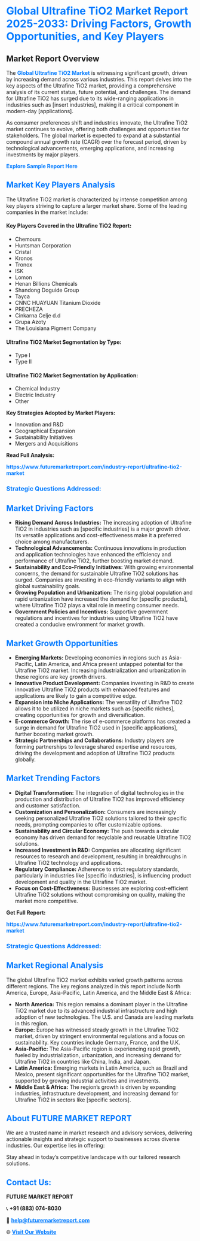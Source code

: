 <h1 style="color: #007BFF;">Global Ultrafine TiO2 Market Report 2025-2033: Driving Factors, Growth Opportunities, and Key Players</h1>

<section id="overview">
<h2>Market Report Overview</h2>
<p>The <a href="https://www.futuremarketreport.com/industry-report/ultrafine-tio2-market" style="color: #007BFF; text-decoration: none;"><strong>Global Ultrafine TiO2 Market</strong></a> is witnessing significant growth, driven by increasing demand across various industries. This report delves into the key aspects of the Ultrafine TiO2 market, providing a comprehensive analysis of its current status, future potential, and challenges. The demand for Ultrafine TiO2 has surged due to its wide-ranging applications in industries such as [insert industries], making it a critical component in modern-day [applications].</p>
<p>As consumer preferences shift and industries innovate, the Ultrafine TiO2 market continues to evolve, offering both challenges and opportunities for stakeholders. The global market is expected to expand at a substantial compound annual growth rate (CAGR) over the forecast period, driven by technological advancements, emerging applications, and increasing investments by major players.</p>
</section>

<section id="overview">
<p><a href="https://www.futuremarketreport.com/request-sample/reportId=102340" style="color: #007BFF; text-decoration: none;"><strong>Explore Sample Report Here</strong></a></p>
</section>

<section id="key-players">
<h2 style="color: #007BFF;">Market Key Players Analysis</h2>
<p>The Ultrafine TiO2 market is characterized by intense competition among key players striving to capture a larger market share. Some of the leading companies in the market include:</p>
<h4>Key Players Covered in the Ultrafine TiO2 Report:</h4>
<ul><li>Chemours</li><li>Huntsman Corporation</li><li>Cristal</li><li>Kronos</li><li>Tronox</li><li>ISK</li><li>Lomon</li><li>Henan Billions Chemicals</li><li>Shandong Doguide Group</li><li>Tayca</li><li>CNNC HUAYUAN Titanium Dioxide</li><li>PRECHEZA</li><li>Cinkarna Celje d.d</li><li>Grupa Azoty</li><li>The Louisiana Pigment Company</li></ul>
<h4>Ultrafine TiO2 Market Segmentation by Type:</h4>
<ul><li>Type I</li><li>Type II</li></ul>

<h4>Ultrafine TiO2 Market Segmentation by Application:</h4>
<ul><li>Chemical Industry</li><li>Electric Industry</li><li>Other</li></ul>
<p><strong>Key Strategies Adopted by Market Players:</strong></p>
<ul>
<li>Innovation and R&D</li>
<li>Geographical Expansion</li>
<li>Sustainability Initiatives</li>
<li>Mergers and Acquisitions</li>
</ul>
</section>

<section>
<p><strong>Read Full Analysis: </strong></p><a href="https://www.futuremarketreport.com/industry-report/ultrafine-tio2-market" style="color: #007BFF; text-decoration: none;"><strong>https://www.futuremarketreport.com/industry-report/ultrafine-tio2-market</strong></a>
<h3 style="color: #007BFF;">Strategic Questions Addressed:</h3>
</section>

<section id="driving-factors">
<h2 style="color: #007BFF;">Market Driving Factors</h2>
<ul>
<li><strong>Rising Demand Across Industries:</strong> The increasing adoption of Ultrafine TiO2 in industries such as [specific industries] is a major growth driver. Its versatile applications and cost-effectiveness make it a preferred choice among manufacturers.</li>
<li><strong>Technological Advancements:</strong> Continuous innovations in production and application technologies have enhanced the efficiency and performance of Ultrafine TiO2, further boosting market demand.</li>
<li><strong>Sustainability and Eco-Friendly Initiatives:</strong> With growing environmental concerns, the demand for sustainable Ultrafine TiO2 solutions has surged. Companies are investing in eco-friendly variants to align with global sustainability goals.</li>
<li><strong>Growing Population and Urbanization:</strong> The rising global population and rapid urbanization have increased the demand for [specific products], where Ultrafine TiO2 plays a vital role in meeting consumer needs.</li>
<li><strong>Government Policies and Incentives:</strong> Supportive government regulations and incentives for industries using Ultrafine TiO2 have created a conducive environment for market growth.</li>
</ul>
</section>

<section id="growth-opportunities">
<h2 style="color: #007BFF;">Market Growth Opportunities</h2>
<ul>
<li><strong>Emerging Markets:</strong> Developing economies in regions such as Asia-Pacific, Latin America, and Africa present untapped potential for the Ultrafine TiO2 market. Increasing industrialization and urbanization in these regions are key growth drivers.</li>
<li><strong>Innovative Product Development:</strong> Companies investing in R&D to create innovative Ultrafine TiO2 products with enhanced features and applications are likely to gain a competitive edge.</li>
<li><strong>Expansion into Niche Applications:</strong> The versatility of Ultrafine TiO2 allows it to be utilized in niche markets such as [specific niches], creating opportunities for growth and diversification.</li>
<li><strong>E-commerce Growth:</strong> The rise of e-commerce platforms has created a surge in demand for Ultrafine TiO2 used in [specific applications], further boosting market growth.</li>
<li><strong>Strategic Partnerships and Collaborations:</strong> Industry players are forming partnerships to leverage shared expertise and resources, driving the development and adoption of Ultrafine TiO2 products globally.</li>
</ul>
</section>

<section id="trending-factors">
<h2 style="color: #007BFF;">Market Trending Factors</h2>
<ul>
<li><strong>Digital Transformation:</strong> The integration of digital technologies in the production and distribution of Ultrafine TiO2 has improved efficiency and customer satisfaction.</li>
<li><strong>Customization and Personalization:</strong> Consumers are increasingly seeking personalized Ultrafine TiO2 solutions tailored to their specific needs, prompting companies to offer customizable options.</li>
<li><strong>Sustainability and Circular Economy:</strong> The push towards a circular economy has driven demand for recyclable and reusable Ultrafine TiO2 solutions.</li>
<li><strong>Increased Investment in R&D:</strong> Companies are allocating significant resources to research and development, resulting in breakthroughs in Ultrafine TiO2 technology and applications.</li>
<li><strong>Regulatory Compliance:</strong> Adherence to strict regulatory standards, particularly in industries like [specific industries], is influencing product development and quality in the Ultrafine TiO2 market.</li>
<li><strong>Focus on Cost-Effectiveness:</strong> Businesses are exploring cost-efficient Ultrafine TiO2 solutions without compromising on quality, making the market more competitive.</li>
</ul>
</section>

<section>
<p><strong>Get Full Report: </strong></p><a href="https://www.futuremarketreport.com/industry-report/ultrafine-tio2-market" style="color: #007BFF; text-decoration: none;"><strong>https://www.futuremarketreport.com/industry-report/ultrafine-tio2-market</strong></a>
<h3 style="color: #007BFF;">Strategic Questions Addressed:</h3>
</section>


<section id="regional-analysis">
<h2 style="color: #007BFF;">Market Regional Analysis</h2>
<p>The global Ultrafine TiO2 market exhibits varied growth patterns across different regions. The key regions analyzed in this report include North America, Europe, Asia-Pacific, Latin America, and the Middle East & Africa:</p>
<ul>
<li><strong>North America:</strong> This region remains a dominant player in the Ultrafine TiO2 market due to its advanced industrial infrastructure and high adoption of new technologies. The U.S. and Canada are leading markets in this region.</li>
<li><strong>Europe:</strong> Europe has witnessed steady growth in the Ultrafine TiO2 market, driven by stringent environmental regulations and a focus on sustainability. Key countries include Germany, France, and the U.K.</li>
<li><strong>Asia-Pacific:</strong> The Asia-Pacific region is experiencing rapid growth, fueled by industrialization, urbanization, and increasing demand for Ultrafine TiO2 in countries like China, India, and Japan.</li>
<li><strong>Latin America:</strong> Emerging markets in Latin America, such as Brazil and Mexico, present significant opportunities for the Ultrafine TiO2 market, supported by growing industrial activities and investments.</li>
<li><strong>Middle East & Africa:</strong> The region’s growth is driven by expanding industries, infrastructure development, and increasing demand for Ultrafine TiO2 in sectors like [specific sectors].</li>
</ul>
</section>

<footer>
<h2 style="color: #007BFF;">About FUTURE MARKET REPORT</h2>
<p>We are a trusted name in market research and advisory services, delivering actionable insights and strategic support to businesses across diverse industries. Our expertise lies in offering:</p>

<p>Stay ahead in today’s competitive landscape with our tailored research solutions.</p>

<h2 style="color: #007BFF;">Contact Us:</h2>
<p><strong>FUTURE MARKET REPORT</strong></p>
<p>📞 <strong>+91 (883) 074-8030</strong></p>
<p>📧 <strong><a href="mailto:help@futuremarketreport.com" style="color: #007BFF;">help@futuremarketreport.com</a></strong></p>
<p>🌐 <strong><a href="https://www.futuremarketreport.com/" style="color: #007BFF;">Visit Our Website</a></strong></p>
</footer>